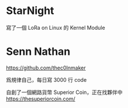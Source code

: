 # StarNight

寫了一個 LoRa on Linux 的 Kernel Module

# Senn Nathan

<https://github.com/thec0Inmaker>  

爲規律自己，每日寫 3000 行 code

自創了一個網路貨幣 Superior Coin，正在找夥伴中
<https://thesuperiorcoin.com/>  